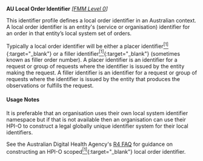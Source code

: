 **AU Local Order Identifier**  *[[FMM Level 0](guidance.html)]*

This identifier profile defines a local order identifier in an Australian context. A local order identifier is an entity's (service or organisation) identifier for an order in that entity’s local system set of orders.

Typically a local order identifier will be either a placer identifier[<sup>[1]</sup>](https://confluence.hl7australia.com/display/OOADRM20181/5+Observation+Ordering#id-5ObservationOrdering-5.4.1.2ORC-2Localordernumber(EI)00216){:target="_blank"}  or a filler identifier[<sup>[1]</sup>](https://confluence.hl7australia.com/display/OOADRM20181/5+Observation+Ordering#id-5ObservationOrdering-5.4.1.3ORC-3Fillerordernumber(EI)00217){:target="_blank"} (sometimes known as filler order number). A placer identifier is an identifier for a request or group of requests where the identifier is issued by the entity making the request. A filler identifier is an identifier for a request or group of requests where the identifier is issued by the entity that produces the observations or fulfills the request.

#### Usage Notes
It is preferable that an organisation uses their own local system identifier namespace but if that is not available then an organisation can use their HPI-O to construct a legal globally unique identifier system for their local identifiers. 

See the Australian Digital Health Agency's [R4 FAQ](https://github.com/AuDigitalHealth/ci-fhir-r4/wiki/Frequently-Asked-Questions) for guidance on constructing an HPI-O scoped[<sup>[1]</sup>](http://ns.electronichealth.net.au/id/hpio-scoped/order/1.0/index.html){:target="_blank"} local order identifier.
